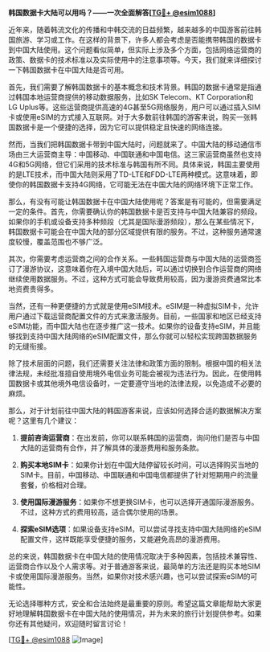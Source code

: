 **韩国数据卡大陆可以用吗？——一次全面解答[[TG💪+ @esim1088](https://t.me/s/esim1088)]**

近年来，随着韩流文化的传播和中韩交流的日益频繁，越来越多的中国游客前往韩国旅游、学习或工作。在这样的背景下，许多人都会考虑是否能携带韩国的数据卡到中国大陆使用。这个问题看似简单，但实际上涉及多个方面，包括网络运营商的政策、数据卡的技术标准以及实际使用中的注意事项等。今天，我们就来详细探讨一下韩国数据卡在中国大陆是否可用。

首先，我们需要了解韩国数据卡的基本概念和技术背景。韩国的数据卡通常是指通过韩国本地运营商提供的移动数据服务，比如SK Telecom、KT Corporation和LG Uplus等。这些运营商提供高速的4G甚至5G网络服务，用户可以通过插入SIM卡或使用eSIM的方式接入互联网。对于大多数前往韩国的游客来说，购买一张韩国数据卡是一个便捷的选择，因为它可以提供稳定且快速的网络连接。

然而，当我们把韩国数据卡带到中国大陆时，问题就来了。中国大陆的移动通信市场由三大运营商主导：中国移动、中国联通和中国电信。这三家运营商虽然也支持4G和5G网络，但它们采用的技术标准与韩国有所不同。具体来说，韩国主要使用的是LTE技术，而中国大陆则采用了TD-LTE和FDD-LTE两种模式。这意味着，即使你的韩国数据卡支持4G网络，它可能无法在中国大陆的网络环境下正常工作。

那么，有没有可能让韩国数据卡在中国大陆使用呢？答案是有可能的，但需要满足一定的条件。首先，你需要确认你的韩国数据卡是否支持与中国大陆兼容的频段。如果你的手机或设备支持多种频段（尤其是国际漫游频段），那么在某些情况下，韩国数据卡可能会在中国大陆的部分区域提供有限的服务。不过，这种服务通常速度较慢，覆盖范围也不够广泛。

其次，你需要考虑运营商之间的合作关系。一些韩国运营商与中国大陆的运营商签订了漫游协议，这意味着你在入境中国大陆后，可以通过切换到合作运营商的网络继续使用数据服务。不过，这种方式可能会导致费用较高，因为漫游资费通常比本地资费贵得多。

当然，还有一种更便捷的方式就是使用eSIM技术。eSIM是一种虚拟SIM卡，允许用户通过下载运营商配置文件的方式来激活服务。目前，一些国家和地区已经支持eSIM功能，而中国大陆也在逐步推广这一技术。如果你的设备支持eSIM，并且能够找到支持中国大陆网络的eSIM配置文件，那么你就可以轻松实现跨国数据服务的无缝衔接。

除了技术层面的问题，我们还需要关注法律和政策方面的限制。根据中国的相关法律法规，未经批准擅自使用境外电信业务可能会被视为违法行为。因此，在使用韩国数据卡或其他境外电信设备时，一定要遵守当地的法律法规，以免造成不必要的麻烦。

那么，对于计划前往中国大陆的韩国游客来说，应该如何选择合适的数据解决方案呢？这里有几个建议：

1. **提前咨询运营商**：在出发前，你可以联系韩国的运营商，询问他们是否与中国大陆的运营商有合作，并了解具体的漫游费用和服务条款。

2. **购买本地SIM卡**：如果你计划在中国大陆停留较长时间，可以选择购买当地的SIM卡。目前，中国移动、中国联通和中国电信都提供了针对短期用户的流量套餐，价格相对合理。

3. **使用国际漫游服务**：如果你不想更换SIM卡，也可以选择开通国际漫游服务。不过，这种方式的费用较高，适合偶尔使用的场景。

4. **探索eSIM选项**：如果设备支持eSIM，可以尝试寻找支持中国大陆网络的eSIM配置文件，这样既能享受便捷的服务，又能避免高昂的漫游费用。

总的来说，韩国数据卡在中国大陆的使用情况取决于多种因素，包括技术兼容性、运营商合作以及个人需求等。对于普通游客来说，最简单的方法还是购买本地SIM卡或使用国际漫游服务。当然，如果你对技术感兴趣，也可以尝试探索eSIM的可能性。

无论选择哪种方式，安全和合法始终是最重要的原则。希望这篇文章能帮助大家更好地理解韩国数据卡在中国大陆的使用情况，并为未来的旅行计划提供参考。如果你还有其他疑问，欢迎随时留言讨论！

[[TG💪+ @esim1088](https://t.me/s/esim1088) ![Image](https://i.postimg.cc/4NQfJmqS/Snipaste-2025-05-13-00-14-12.png)]